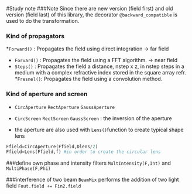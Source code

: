 #Study note
###Note
Since there are new version (field first) and old version (field last) of this library, the decorator `@backward_compatible` is used to do the transformation.  

### Kind of propagators
*`Forward()` : Propagates the field using direct integration -> far field
* `Forvard()` : Propagates the field using a FFT algorithm. -> near field
* `Steps()` : Propagates the field a distance, nstep x z, in nstep steps in a
    medium with a complex refractive index stored in the
    square array refr.
*`Fresnel()`:  Propagates the field using a convolution method.


### Kind of aperture and screen
* `CircAperture` `RectAperture` `GaussAperture`
* `CircScreen` `RectScreen` `GaussScreen` : the inversion of the aperture 

* the aperture are also used with  `Lens()`function to create typical shape lens
```python
Ffield=CircAperture(Ffield,Dlens/2)
Ffield=Lens(Ffield,f) #in order to create the circular lens
```
###define own phase and intensity filters
`MultIntensity(F,Int)` and `MultiPhase(F,Phi)`


###interference of two beam
`BeamMix` performs the addition of two light field `Fout.field += Fin2.field`